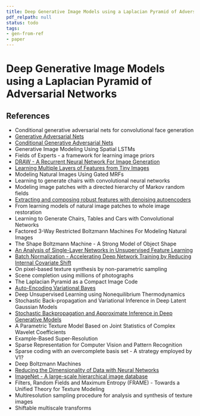 ```yaml
---
title: Deep Generative Image Models using a Laplacian Pyramid of Adversarial Networks
pdf_relpath: null
status: todo
tags:
- gen-from-ref
- paper
---
```


# Deep Generative Image Models using a Laplacian Pyramid of Adversarial Networks

## References

- Conditional generative adversarial nets for convolutional face generation
- [Generative Adversarial Nets](./generative-adversarial-nets.md)
- [Conditional Generative Adversarial Nets](./conditional-generative-adversarial-nets.md)
- Generative Image Modeling Using Spatial LSTMs
- Fields of Experts - a framework for learning image priors
- [DRAW - A Recurrent Neural Network For Image Generation](./draw-a-recurrent-neural-network-for-image-generation.md)
- [Learning Multiple Layers of Features from Tiny Images](./learning-multiple-layers-of-features-from-tiny-images.md)
- Modeling Natural Images Using Gated MRFs
- Learning to generate chairs with convolutional neural networks
- Modeling image patches with a directed hierarchy of Markov random fields
- [Extracting and composing robust features with denoising autoencoders](./extracting-and-composing-robust-features-with-denoising-autoencoders.md)
- From learning models of natural image patches to whole image restoration
- Learning to Generate Chairs, Tables and Cars with Convolutional Networks
- Factored 3-Way Restricted Boltzmann Machines For Modeling Natural Images
- The Shape Boltzmann Machine - A Strong Model of Object Shape
- [An Analysis of Single-Layer Networks in Unsupervised Feature Learning](./an-analysis-of-single-layer-networks-in-unsupervised-feature-learning.md)
- [Batch Normalization - Accelerating Deep Network Training by Reducing Internal Covariate Shift](./batch-normalization-accelerating-deep-network-training-by-reducing-internal-covariate-shift.md)
- On pixel-based texture synthesis by non-parametric sampling
- Scene completion using millions of photographs
- The Laplacian Pyramid as a Compact Image Code
- [Auto-Encoding Variational Bayes](./auto-encoding-variational-bayes.md)
- Deep Unsupervised Learning using Nonequilibrium Thermodynamics
- Stochastic Back-propagation and Variational Inference in Deep Latent Gaussian Models
- [Stochastic Backpropagation and Approximate Inference in Deep Generative Models](./stochastic-backpropagation-and-approximate-inference-in-deep-generative-models.md)
- A Parametric Texture Model Based on Joint Statistics of Complex Wavelet Coefficients
- Example-Based Super-Resolution
- Sparse Representation for Computer Vision and Pattern Recognition
- Sparse coding with an overcomplete basis set - A strategy employed by V1?
- Deep Boltzmann Machines
- [Reducing the Dimensionality of Data with Neural Networks](./reducing-the-dimensionality-of-data-with-neural-networks.md)
- [ImageNet - A large-scale hierarchical image database](./imagenet-a-large-scale-hierarchical-image-database.md)
- Filters, Random Fields and Maximum Entropy (FRAME) - Towards a Unified Theory for Texture Modeling
- Multiresolution sampling procedure for analysis and synthesis of texture images
- Shiftable multiscale transforms
